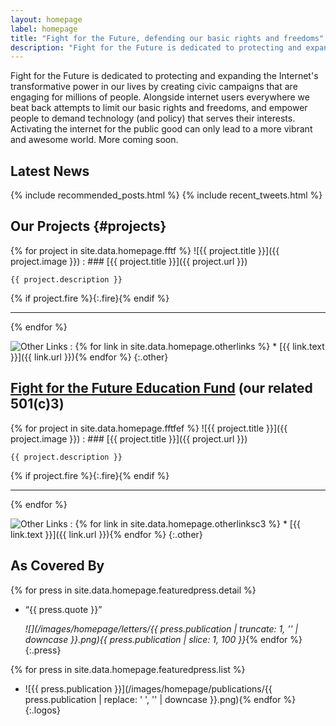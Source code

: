 ```yaml
---
layout: homepage
label: homepage
title: "Fight for the Future, defending our basic rights and freedoms"
description: "Fight for the Future is dedicated to protecting and expanding the Internet's transformative power in our lives by creating civic campaigns that are engaging for millions of people."
---
```

Fight for the Future is dedicated to protecting and expanding the Internet's transformative power in our lives by creating civic campaigns that are engaging for millions of people. Alongside internet users everywhere we beat back attempts to limit our basic rights and freedoms, and empower people to demand technology (and policy) that serves their interests. Activating the internet for the public good can only lead to a more vibrant and awesome world. More coming soon.

## Latest News

{% include recommended_posts.html %}
{% include recent_tweets.html %}

## Our Projects                                                      {#projects}

{% for project in site.data.homepage.fftf %}
  ![{{ project.title }}]({{ project.image }})
  : ### [{{ project.title }}]({{ project.url }})

    {{ project.description }}
  {% if project.fire %}{:.fire}{% endif %}

  ---
{% endfor %}

![Other Links](/images/projects/ol.png)
: {% for link in site.data.homepage.otherlinks %}
    * [{{ link.text }}]({{ link.url }}){% endfor %}
{:.other}

## [Fight for the Future Education Fund](https://www.fftfef.org) (our related 501(c)3)

{% for project in site.data.homepage.fftfef %}
  ![{{ project.title }}]({{ project.image }})
  : ### [{{ project.title }}]({{ project.url }})

    {{ project.description }}
  {% if project.fire %}{:.fire}{% endif %}

  ---
{% endfor %}

![Other Links](/images/projects/ol.png)
: {% for link in site.data.homepage.otherlinksc3 %}
    * [{{ link.text }}]({{ link.url }}){% endfor %}
{:.other}

## As Covered By

{% for press in site.data.homepage.featuredpress.detail %}
  * “{{ press.quote }}”

    _![](/images/homepage/letters/{{ press.publication | truncate: 1, '' | downcase }}.png){{ press.publication | slice: 1, 100 }}_{% endfor %}
{:.press}

{% for press in site.data.homepage.featuredpress.list %}
  * ![{{ press.publication }}](/images/homepage/publications/{{ press.publication | replace: ' ', '' | downcase }}.png){% endfor %}
{:.logos}
